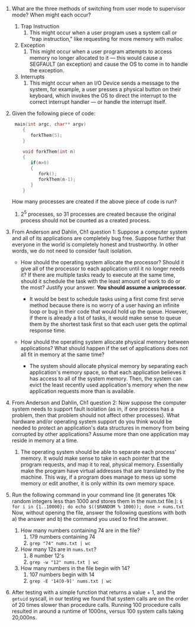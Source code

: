 
1. What are the three methods of switching from user mode to supervisor mode? When might each occur?
	1. Trap Instruction
		1. This might occur when a user program uses a system call or "trap instruction," like requesting for more memory with malloc
	2. Exception
		1. This might occur when a user program attempts to access memory no longer allocated to it — this would cause a SEGFAULT (an exception) and cause the OS to come in to handle the exception.
	3. Interrupts
		1. This might occur when an I/O Device sends a message to the system, for example, a user presses a physical button on their keyboard, which invokes the OS to direct the interrupt to the correct interrupt handler — or handle the interrupt itself.
2. Given the following piece of code:
   ```C
	main(int argc, char** argv)
	   {
	      forkThem(5);
	   }
	
	   void forkThem(int n)
	   {
	      if(n>0)
	      {
	         fork();
	         forkThem(n-1);
	      }
	   }
	```
	How many processes are created if the above piece of code is run?
	1. $2^5$ processes, so 31 processes are created because the original process should not be counted as a created process.
3. From Anderson and Dahlin, Ch1 question 1:  Suppose a computer system and all of its applications are completely bug free. Suppose further that everyone in the world is completely honest and trustworthy. In other words, we do not need to consider fault isolation.
    
    - How should the operating system allocate the processor? Should it give all of the processor to each application until it no longer needs it? If there are multiple tasks ready to execute at the same time, should it schedule the task with the least amount of work to do or the most? Justify your answer. **You should assume a uniprocessor.**
        - It would be best to schedule tasks using a first come first serve method because there is no worry of a user having an infinite loop or bug in their code that would hold up the queue. However, if there is already a list of tasks, it would make sense to queue them by the shortest task first so that each user gets the optimal response time.
        
    - How should the operating system allocate physical memory between applications? What should happen if the set of applications does not all fit in memory at the same time?
	    - The system should allocate physical memory by separating each application's memory space, so that each application believes it has access to all of the system memory. Then, the system can evict the least recently used application's memory when the new application requests more than is available.
4. From Anderson and Dahlin, Ch1 question 2:  Now suppose the computer system needs to support fault isolation (as in, if one process has a problem, then that problem should not affect other processes). What hardware and/or operating system support do you think would be needed to protect an application's data structures in memory from being corrupted by other applications? Assume more than one application may reside in memory at a time. 
	1. The operating system should be able to separate each process' memory. It would make sense to take in each pointer that the program requests, and map it to real, physical memory. Essentially make the program have virtual addresses that are translated by the machine. This way, if a program does manage to mess up some memory or edit another, it is only within its own memory space.
5. Run the following command in your command line (it generates 10k random integers less than 1000 and stores them in the num.txt file.):
   `$ for i in {1..10000}; do echo $(($RANDOM % 1000)); done > nums.txt`
   Now, without opening the file, answer the following questions with both a) the answer and b) the command you used to find the answer.
   1. How many numbers containing 74 are in the file?
	   1.  179 numbers containing 74
	   2. `grep "74" nums.txt | wc`
   2. How many 12s are in `nums.txt`?
	   1. 8 number 12's
	   2. `grep -w "12" nums.txt | wc`
   3. How many numbers in the file begin with 14?
	   1. 107 numbers begin with 14
	   2. `grep -E '14[0-9]' nums.txt | wc`
6. After testing with a simple function that returns a value + 1, and the `getuid` syscall, in our testing we found that system calls are on the order of 20 times slower than procedure calls. Running 100 procedure calls resulted in around a runtime of 1000ns, versus 100 system calls taking 20,000ns.
